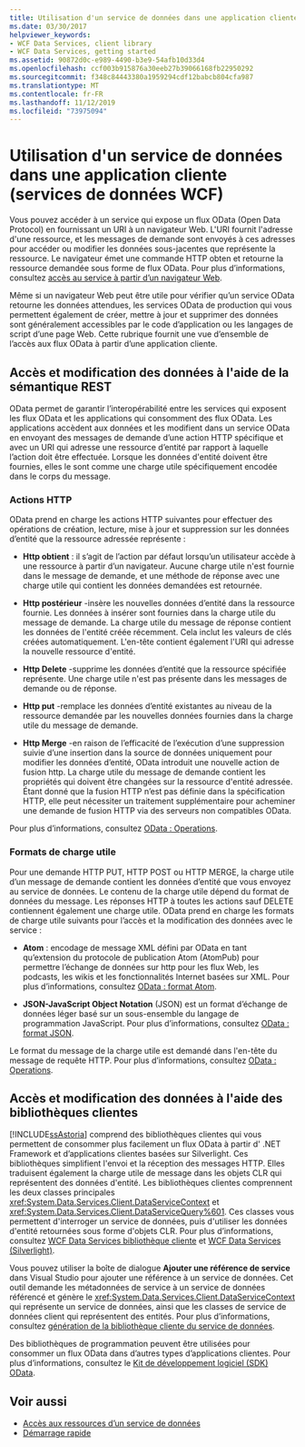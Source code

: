 ```yaml
---
title: Utilisation d'un service de données dans une application cliente (services de données WCF)
ms.date: 03/30/2017
helpviewer_keywords:
- WCF Data Services, client library
- WCF Data Services, getting started
ms.assetid: 90872d0c-e989-4490-b3e9-54afb10d33d4
ms.openlocfilehash: ccf003b915876a30eeb27b39066168fb22950292
ms.sourcegitcommit: f348c84443380a1959294cdf12babcb804cfa987
ms.translationtype: MT
ms.contentlocale: fr-FR
ms.lasthandoff: 11/12/2019
ms.locfileid: "73975094"
---
```

# <a name="using-a-data-service-in-a-client-application-wcf-data-services"></a>Utilisation d'un service de données dans une application cliente (services de données WCF)
Vous pouvez accéder à un service qui expose un flux OData (Open Data Protocol) en fournissant un URI à un navigateur Web. L'URI fournit l'adresse d'une ressource, et les messages de demande sont envoyés à ces adresses pour accéder ou modifier les données sous-jacentes que représente la ressource. Le navigateur émet une commande HTTP obten et retourne la ressource demandée sous forme de flux OData. Pour plus d’informations, consultez [accès au service à partir d’un navigateur Web](accessing-the-service-from-a-web-browser-wcf-data-services-quickstart.md).  
  
 Même si un navigateur Web peut être utile pour vérifier qu’un service OData retourne les données attendues, les services OData de production qui vous permettent également de créer, mettre à jour et supprimer des données sont généralement accessibles par le code d’application ou les langages de script d’une page Web. Cette rubrique fournit une vue d’ensemble de l’accès aux flux OData à partir d’une application cliente.  
  
## <a name="accessing-and-changing-data-using-rest-semantics"></a>Accès et modification des données à l'aide de la sémantique REST  
 OData permet de garantir l’interopérabilité entre les services qui exposent les flux OData et les applications qui consomment des flux OData. Les applications accèdent aux données et les modifient dans un service OData en envoyant des messages de demande d’une action HTTP spécifique et avec un URI qui adresse une ressource d’entité par rapport à laquelle l’action doit être effectuée. Lorsque les données d'entité doivent être fournies, elles le sont comme une charge utile spécifiquement encodée dans le corps du message.  
  
### <a name="http-actions"></a>Actions HTTP  
 OData prend en charge les actions HTTP suivantes pour effectuer des opérations de création, lecture, mise à jour et suppression sur les données d’entité que la ressource adressée représente :  
  
- **Http obtient** : il s’agit de l’action par défaut lorsqu’un utilisateur accède à une ressource à partir d’un navigateur. Aucune charge utile n'est fournie dans le message de demande, et une méthode de réponse avec une charge utile qui contient les données demandées est retournée.  
  
- **Http postérieur** -insère les nouvelles données d’entité dans la ressource fournie. Les données à insérer sont fournies dans la charge utile du message de demande. La charge utile du message de réponse contient les données de l'entité créée récemment. Cela inclut les valeurs de clés créées automatiquement. L'en-tête contient également l'URI qui adresse la nouvelle ressource d'entité.  
  
- **Http Delete** -supprime les données d’entité que la ressource spécifiée représente. Une charge utile n'est pas présente dans les messages de demande ou de réponse.  
  
- **Http put** -remplace les données d’entité existantes au niveau de la ressource demandée par les nouvelles données fournies dans la charge utile du message de demande.  
  
- **Http Merge** -en raison de l’efficacité de l’exécution d’une suppression suivie d’une insertion dans la source de données uniquement pour modifier les données d’entité, OData introduit une nouvelle action de fusion http. La charge utile du message de demande contient les propriétés qui doivent être changées sur la ressource d'entité adressée. Étant donné que la fusion HTTP n’est pas définie dans la spécification HTTP, elle peut nécessiter un traitement supplémentaire pour acheminer une demande de fusion HTTP via des serveurs non compatibles OData.  
  
 Pour plus d’informations, consultez [OData : Operations](https://go.microsoft.com/fwlink/?LinkId=185792).  
  
### <a name="payload-formats"></a>Formats de charge utile  
 Pour une demande HTTP PUT, HTTP POST ou HTTP MERGE, la charge utile d’un message de demande contient les données d’entité que vous envoyez au service de données. Le contenu de la charge utile dépend du format de données du message. Les réponses HTTP à toutes les actions sauf DELETE contiennent également une charge utile. OData prend en charge les formats de charge utile suivants pour l’accès et la modification des données avec le service :  
  
- **Atom** : encodage de message XML défini par OData en tant qu’extension du protocole de publication Atom (AtomPub) pour permettre l’échange de données sur http pour les flux Web, les podcasts, les wikis et les fonctionnalités Internet basées sur XML. Pour plus d’informations, consultez [OData : format Atom](https://go.microsoft.com/fwlink/?LinkId=185794).  
  
- **JSON-JavaScript Object Notation** (JSON) est un format d’échange de données léger basé sur un sous-ensemble du langage de programmation JavaScript. Pour plus d’informations, consultez [OData : format JSON](https://go.microsoft.com/fwlink/?LinkId=185795).  
  
 Le format du message de la charge utile est demandé dans l'en-tête du message de requête HTTP. Pour plus d’informations, consultez [OData : Operations](https://go.microsoft.com/fwlink/?LinkID=185792).  
  
## <a name="accessing-and-changing-data-using-client-libraries"></a>Accès et modification des données à l'aide des bibliothèques clientes  
 [!INCLUDE[ssAstoria](../../../../includes/ssastoria-md.md)] comprend des bibliothèques clientes qui vous permettent de consommer plus facilement un flux OData à partir d' .NET Framework et d’applications clientes basées sur Silverlight. Ces bibliothèques simplifient l'envoi et la réception des messages HTTP. Elles traduisent également la charge utile de message dans les objets CLR qui représentent des données d'entité. Les bibliothèques clientes comprennent les deux classes principales <xref:System.Data.Services.Client.DataServiceContext> et <xref:System.Data.Services.Client.DataServiceQuery%601>. Ces classes vous permettent d'interroger un service de données, puis d'utiliser les données d'entité retournées sous forme d'objets CLR. Pour plus d’informations, consultez [WCF Data Services bibliothèque cliente](wcf-data-services-client-library.md) et [WCF Data Services (Silverlight)](https://docs.microsoft.com/previous-versions/windows/silverlight/dotnet-windows-silverlight/cc838234(v=vs.95)).  
  
 Vous pouvez utiliser la boîte de dialogue **Ajouter une référence de service** dans Visual Studio pour ajouter une référence à un service de données. Cet outil demande les métadonnées de service à un service de données référencé et génère le <xref:System.Data.Services.Client.DataServiceContext> qui représente un service de données, ainsi que les classes de service de données client qui représentent des entités. Pour plus d’informations, consultez [génération de la bibliothèque cliente du service de données](generating-the-data-service-client-library-wcf-data-services.md).  
  
 Des bibliothèques de programmation peuvent être utilisées pour consommer un flux OData dans d’autres types d’applications clientes. Pour plus d’informations, consultez le [Kit de développement logiciel (SDK) OData](https://go.microsoft.com/fwlink/?LinkId=185796).  
  
## <a name="see-also"></a>Voir aussi

- [Accès aux ressources d’un service de données](accessing-data-service-resources-wcf-data-services.md)
- [Démarrage rapide](quickstart-wcf-data-services.md)
